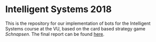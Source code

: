 Intelligent Systems 2018
========================
This is the repository for our implementation of bots for the Intelligent Systems course at the VU, based on the
card based strategy game _Schnapsen_. The final report can be found [here](https://github.com/harditsingh/schnapsen/blob/master/Comparing%20Generative%20and%20Discriminative%20Learning%20Methods%20using%20an%20Imperfect%20Information%20Game%20-%20Polina%2C%20Hardit%2C%20Anca.pdf).
